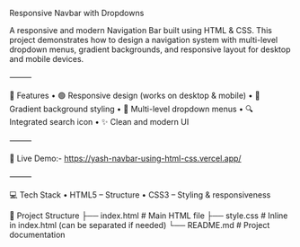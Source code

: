 Responsive Navbar with Dropdowns

A responsive and modern Navigation Bar built using HTML & CSS.
This project demonstrates how to design a navigation system with multi-level dropdown menus, gradient backgrounds, and responsive layout for desktop and mobile devices.

⸻

📌 Features
	•	🟢 Responsive design (works on desktop & mobile)
	•	🎨 Gradient background styling
	•	📂 Multi-level dropdown menus
	•	🔍 Integrated search icon
	•	✨ Clean and modern UI

⸻

🚀 Live Demo:- https://yash-navbar-using-html-css.vercel.app/

⸻

💻 Tech Stack
	•	HTML5 – Structure
	•	CSS3 – Styling & responsiveness

📂 Project Structure
├── index.html     # Main HTML file
├── style.css      # Inline in index.html (can be separated if needed)
└── README.md      # Project documentation

